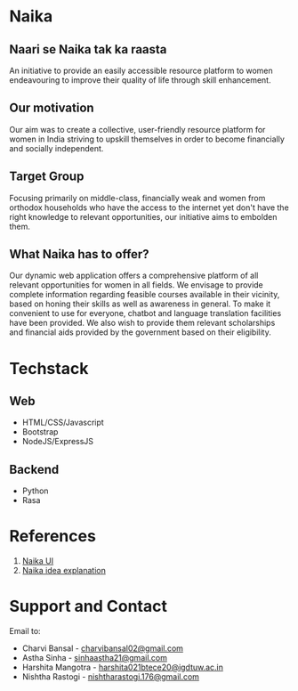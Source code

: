 # Naika
## Naari se Naika tak ka raasta 
An initiative to provide an easily accessible resource platform to women endeavouring to improve their quality of life through skill enhancement.



## Our motivation
Our aim was to create a collective, user-friendly resource platform for women in India striving to upskill themselves in order to become financially and socially independent. 

## Target Group
Focusing primarily on middle-class, financially weak and women from orthodox households who have the access to the internet yet don't have the right knowledge to relevant opportunities, our initiative aims to embolden them.      

## What Naika has to offer?
Our dynamic web application offers a comprehensive platform of all relevant opportunities for women in all fields. We envisage to provide complete information regarding feasible courses available in their vicinity, based on honing their skills as well as awareness in general. To make it convenient to use for everyone, chatbot and language translation facilities have been provided.
We also wish to provide them relevant scholarships and financial aids provided by the government based on their eligibility. 

# Techstack
## Web
- HTML/CSS/Javascript
- Bootstrap
- NodeJS/ExpressJS

## Backend
- Python
- Rasa

# References
1. <a href="https://www.figma.com/file/Jris6PPIAuX7GkPdPiH3rX/Naika-UI" target="_blank">Naika UI</a>
2. <a href="https://www.canva.com/design/DAEw8jywnys/XoEdsxSgvHsJSGpMZQpp4Q/view?utm_content=DAEw8jywnys&utm_campaign=designshare&utm_medium=link&utm_source=sharebutton"> Naika idea explanation </a>

# Support and Contact
Email to:
- Charvi Bansal - charvibansal02@gmail.com
- Astha Sinha - sinhaastha21@gmail.com
- Harshita Mangotra - harshita021btece20@igdtuw.ac.in
- Nishtha Rastogi - nishtharastogi.176@gmail.com

